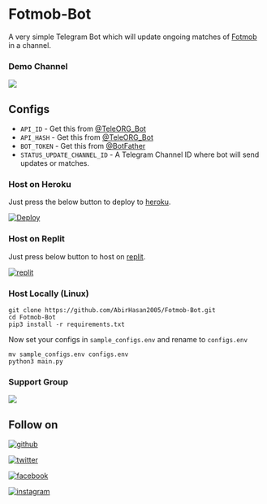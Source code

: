# Fotmob-Bot
A very simple Telegram Bot which will update ongoing matches of [Fotmob](https://www.fotmob.com/) in a channel.

### Demo Channel
<a href="https://t.me/Fotmob_Updates"><img src="https://img.shields.io/badge/Demo-Telegram%20Channel-blue.svg?logo=telegram"></a>

## Configs
- `API_ID` - Get this from [@TeleORG_Bot](https://t.me/TeleORG_Bot)
- `API_HASH` - Get this from [@TeleORG_Bot](https://t.me/TeleORG_Bot)
- `BOT_TOKEN` - Get this from [@BotFather](https://t.me/BotFather)
- `STATUS_UPDATE_CHANNEL_ID` - A Telegram Channel ID where bot will send updates or matches.

### Host on Heroku
Just press the below button to deploy to [heroku](https://heroku.com).

[![Deploy](https://www.herokucdn.com/deploy/button.svg)](https://heroku.com/deploy?template=https://github.com/AbirHasan2005/Forward-Client)

### Host on Replit
Just press below button to host on [replit](https://replit.com).

[![replit](https://www.vectorlogo.zone/logos/replit/replit-ar21.svg)](https://replit.com/github/AbirHasan2005/Fotmob-Bot)

### Host Locally (Linux)
```shell
git clone https://github.com/AbirHasan2005/Fotmob-Bot.git
cd Fotmob-Bot
pip3 install -r requirements.txt
```
Now set your configs in `sample_configs.env` and rename to `configs.env`
```shell
mv sample_configs.env configs.env
python3 main.py
```

### Support Group
<a href="https://t.me/DevsZone"><img src="https://img.shields.io/badge/Telegram-Join%20Telegram%20Group-blue.svg?logo=telegram"></a>

## Follow on
<p><a href="https://github.com/AbirHasan2005"><img src="https://img.shields.io/badge/GitHub-Follow%20on%20GitHub-inactive.svg?logo=github" alt="github"></a></p>
<p><a href="https://twitter.com/AbirHasan2005"><img src="https://img.shields.io/badge/Twitter-Follow%20on%20Twitter-informational.svg?logo=twitter" alt="twitter"></a></p>
<p><a href="https://facebook.com/AbirHasan2005"><img src="https://img.shields.io/badge/Facebook-Follow%20on%20Facebook-blue.svg?logo=facebook" alt="facebook"></a></p>
<p><a href="https://instagram.com/AbirHasan2005"><img src="https://img.shields.io/badge/Instagram-Follow%20on%20Instagram-important.svg?logo=instagram" alt="instagram"></a></p>
